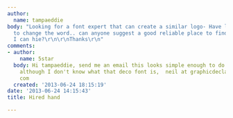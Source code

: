 ```yaml
---
author:
  name: tampaeddie
body: "Looking for a font expert that can create a similar logo- Have logo, just need
  to change the word.. can anyone suggest a good reliable place to find experts that
  I can hie?\r\n\r\nThanks\r\n"
comments:
- author:
    name: 5star
  body: Hi tampaeddie, send me an email this looks simple enough to do right quick,
    although I don't know what that deco font is,  neil at graphicdeclaration dot
    com
  created: '2013-06-24 18:15:19'
date: '2013-06-24 14:15:43'
title: Hired hand

---
```

